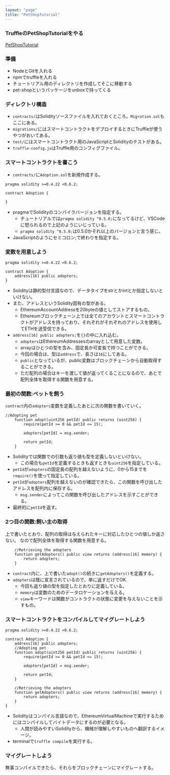 ```yaml
---
layout: "page"
title: "PetShopTutorial"
---
```

### TruffleのPetShopTutorialをやる
[PetShopTutorial](https://www.trufflesuite.com/tutorials/pet-shop)


### 準備
- NodeとGitを入れる
- npmでtruffleを入れる
- チュートリアル用のディレクトリを作成してそこに移動する
- pet-shopというパッケージをunboxで持ってくる

### ディレクトリ構造
- `contracts/`はSolidityソースファイルを入れておくところ。`Migration.sol`もここにある。
- `migrations/`にはスマートコントラクトをデプロイするときにTruffleが使うやつがおいてある。
- `test/`にはスマートコントラクト用のJavaScriptとSolidityのテストがある。
- `truffle-config.js`はTruffle用のコンフィグファイル。

### スマートコントラクトを書こう
- `contracts/`に`Adoption.sol`を新規作成する。

```solidity=
pragma solidity >=0.4.22 <0.6.2;

contract Adoption {
  
}
```

- pragmaでSolidityのコンパイラバージョンを指定する。
  - チュートリアルでは`pragma solidity ^0.5.0;`になってるけど、VSCodeに怒られるので上記のようにいじっている。
  - `pragma solidity ^0.5.0;`は0.5.0かそれ以上のバージョンと言う感じ。
- JavaScriptのようにセミコロン;で終わりを指定する。

### 変数を用意しよう
```solidity=
pragma solidity >=0.4.22 <0.6.2;

contract Adoption {
    address[16] public adopters;
}

```
- Solidityは静的型付言語なので、データタイプをstrとかintとか指定しないといけない。
- また、アドレスというSolidity固有の型がある。
  - EthereumAccountAddressを20byteの値としてストアするもの。
  - Ethereumブロックチェーン上では全てのアカウントとスマートコントラクトがアドレスを持っており、それぞれがそれぞれのアドレスを使用してETHを送受信できる。
- `address[16] public adopters;`を`{}`の中に入れ込む。
  - `adopters`はEthereumAddressesのarrayとして用意した変数。
  - arrayはひとつの型を含み、固定長か可変長で持つことができる。
  - 今回の場合は、型は`address`で、長さは`16`にしてある。
  - `public`となっているが、public変数はブロックチェーンから自動取得することができる。
  - ただ配列の場合はキーを渡して値が返ってくることになるので、あとで配列全体を取得する関数を用意する。

### 最初の関数:ペットを飼う
`contract`内の`adopters`変数を定義したあとに次の関数を書いていく。

```solidity=
//Adopting pet
    function adopt(uint256 petId) public returns (uint256) {
        require(petId >= 0 && petId <= 15);

        adopters[petId] = msg.sender;

        return petId;
    }
```

- Solidityでは関数での引数も返り値も型を定義しないといけない。
  - この場合も`petId`を定義するときも返すときも`uint256`を指定している。
- `petId`が`adopters`の固定長の配列を越えないように、0から15までを`require()`を使って指定している。
- `petId`が`adopters`配列を越えないのが確認できたら、この関数を呼び出したアドレスを配列内に保存する。
  - `msg.sender`によってこの関数を呼び出したアドレスを示すことができる。
- 最終的に`petId`を返す。

### 2つ目の関数:飼い主の取得
上で書いたとおり、配列の取得は与えられたキーに対応したひとつの値しか返さない。
なので配列全体を取得する関数を用意する。

```solidity=
    //Retrieving the adopters
    function getAdopters() public view returns (address[16] memory) {
        return adopters;
    }
```

- `contract`内に、上で書いた`adopt()`の続きに`getAdopters()`を定義する。
- `adopters`は既に宣言されているので、単に返すだけでOK.
  - 今回も返り値の型を指定したとおりに定義している。
  - `memory`は変数のためのデータロケーションを与える。
  - `view`キーワードは関数がコントラクトの状態に変更を与えないことを示すもの。

### スマートコントラクトをコンパイルしてマイグレートしよう
```solidity=
pragma solidity >=0.4.22 <0.6.2;

contract Adoption {
    address[16] public adopters;
    //Adopting pet
    function adopt(uint256 petId) public returns (uint256) {
        require(petId >= 0 && petId <= 15);

        adopters[petId] = msg.sender;

        return petId;
    }

    //Retrieving the adopters
    function getAdopters() public view returns (address[16] memory) {
        return adopters;
    }
}
```

- Solidityはコンパイル言語なので、EthereumVirtualMachineで実行するためにはコンパイルしてバイトデータにするのが必要となる。 
  - 人間が読みやすいSolidityから、機械が理解しやすいものへ翻訳するイメージ。
- terminalで`truffle compile`を実行する。

### マイグレートしよう
無事コンパイルできたら、それらをブロックチェーンにマイグレートする。